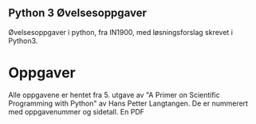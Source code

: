 ## Python 3 Øvelsesoppgaver
Øvelsesoppgaver i python, fra IN1900, med løsningsforslag skrevet i Python3.

# Oppgaver
Alle oppgavene er hentet fra 5. utgave av "A Primer on Scientific Programming with Python" av Hans Petter Langtangen.
De er nummerert med oppgavenummer og sidetall. En PDF
